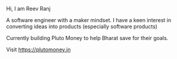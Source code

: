 Hi, I am Reev Ranj

A software engineer with a maker mindset. I have a keen interest in converting ideas into products (especially software products)

Currently building Pluto Money to help Bharat save for their goals.

Visit https://plutomoney.in
